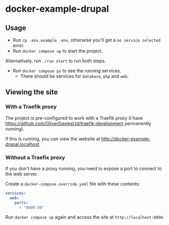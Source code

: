 # docker-example-drupal

## Usage

* Run `cp .env.example .env`, otherwise you'll get a `no service selected` error.
* Run `docker compose up` to start the project.

Alternatively, run `./run start` to run both steps.

* Run `docker compose ps` to see the running services.
  * There should be services for `database`, `php` and `web`.

## Viewing the site

### With a Traefik proxy

The project is pre-configured to work with a Traefik proxy (I have <https://github.com/OliverDaviesLtd/traefik-development> permanently running).

If this is running, you can view the website at <http://docker-example-drupal.localhost>.

### Without a Traefix proxy

If you don't have a proxy running, you need to expose a port to connect to the web server.

Create a `docker-compose.override.yaml` file with these contents:

```yaml
services:
  web:
    ports:
      - "8000:80"
```

Run `docker compose up` again and access the site at `http://localhost:8000`.
